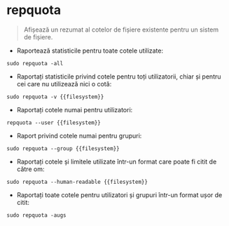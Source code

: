 # repquota

> Afișează un rezumat al cotelor de fișiere existente pentru un sistem de fișiere.

- Raportează statisticile pentru toate cotele utilizate:

`sudo repquota -all`

- Raportați statisticile privind cotele pentru toți utilizatorii, chiar și pentru cei care nu utilizează nici o cotă:

`sudo repquota -v {{filesystem}}`

- Raportați cotele numai pentru utilizatori:

`repquota --user {{filesystem}}`

- Raport privind cotele numai pentru grupuri:

`sudo repquota --group {{filesystem}}`

- Raportați cotele și limitele utilizate într-un format care poate fi citit de către om:

`sudo repquota --human-readable {{filesystem}}`

- Raportați toate cotele pentru utilizatori și grupuri într-un format ușor de citit:

`sudo repquota -augs`
